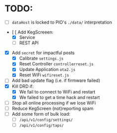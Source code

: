 # TODO:

- [ ] `dataHost` is locked to PIO's `./data/` interpretation
- [ [ Add KegScreeen:
    - [x] Service
    - [ ] REST API
- [x] Add `secret` for impactful posts
    - [x] Calibrate `settings.js`
    - [x] Reset Controller `controllerreset.js`
    - [x] Update Application `ota2.js`
    - [x] Reset WiFi `wifireset.js`
- [ ] Add bad update flag (i.e. if firmware failed)
- [x] Kill DRD if:
    - [x] We fail to connect to WiFi and restart
    - [x] We failed to get a time hack and restart
- [ ] Stop all online processing if we lose WiFi
- [ ] Reduce KegScreen (not)reporting spam
- [ ] Add some form of bulk load:
    - [ ] `/api/v1/config/settings/`
    - [ ] `/api/v1/config/taps/`
